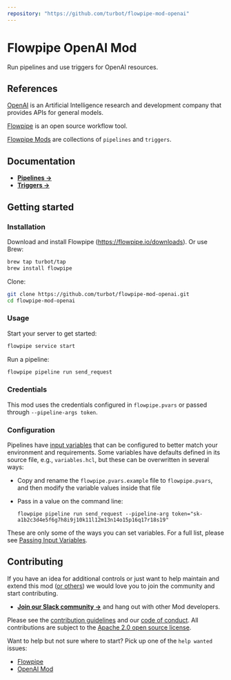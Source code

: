 ```yaml
---
repository: "https://github.com/turbot/flowpipe-mod-openai"
---
```


# Flowpipe OpenAI Mod

Run pipelines and use triggers for OpenAI resources.

## References

[OpenAI](https://openai.com/) is an Artificial Intelligence research and development company that provides APIs for general models.

[Flowpipe](https://flowpipe.io) is an open source workflow tool.

[Flowpipe Mods](https://flowpipe.io/docs/reference/mod-resources#mod) are collections of `pipelines` and `triggers`.

## Documentation

- **[Pipelines →](https://hub.flowpipe.io/mods/turbot/openai/pipelines)**
- **[Triggers →](https://hub.flowpipe.io/mods/turbot/openai/triggers)**

## Getting started

### Installation

Download and install Flowpipe (https://flowpipe.io/downloads). Or use Brew:

```sh
brew tap turbot/tap
brew install flowpipe
```

Clone:

```sh
git clone https://github.com/turbot/flowpipe-mod-openai.git
cd flowpipe-mod-openai
```

### Usage

Start your server to get started:

```sh
flowpipe service start
```

Run a pipeline:

```sh
flowpipe pipeline run send_request
```

### Credentials

This mod uses the credentials configured in `flowpipe.pvars` or passed through `--pipeline-args token`.

### Configuration

Pipelines have [input variables](https://flowpipe.io/docs/using-flowpipe/mod-variables) that can be configured to better match your environment and requirements. Some variables have defaults defined in its source file, e.g., `variables.hcl`, but these can be overwritten in several ways:

- Copy and rename the `flowpipe.pvars.example` file to `flowpipe.pvars`, and then modify the variable values inside that file
- Pass in a value on the command line:

  ```shell
  flowpipe pipeline run send_request --pipeline-arg token="sk-a1b2c3d4e5f6g7h8i9j10k11l12m13n14o15p16q17r18s19"
  ```

These are only some of the ways you can set variables. For a full list, please see [Passing Input Variables](https://flowpipe.io/docs/using-flowpipe/mod-variables#passing-input-variables).

## Contributing

If you have an idea for additional controls or just want to help maintain and extend this mod ([or others](https://github.com/topics/flowpipe-mod)) we would love you to join the community and start contributing.

- **[Join our Slack community →](https://flowpipe.io/community/join)** and hang out with other Mod developers.

Please see the [contribution guidelines](https://github.com/turbot/flowpipe/blob/main/CONTRIBUTING.md) and our [code of conduct](https://github.com/turbot/flowpipe/blob/main/CODE_OF_CONDUCT.md). All contributions are subject to the [Apache 2.0 open source license](https://github.com/turbot/flowpipe-mod-openai/blob/main/LICENSE).

Want to help but not sure where to start? Pick up one of the `help wanted` issues:

- [Flowpipe](https://github.com/turbot/flowpipe/labels/help%20wanted)
- [OpenAI Mod](https://github.com/turbot/flowpipe-mod-openai/labels/help%20wanted)
